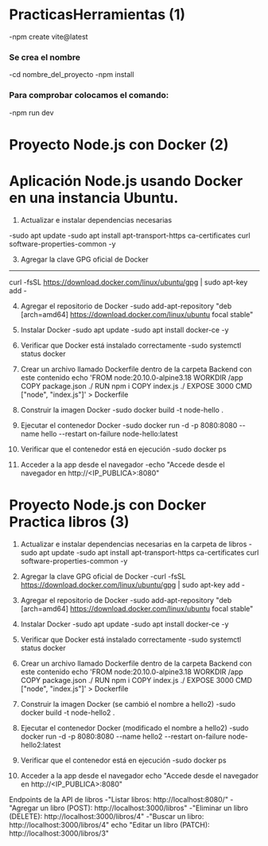 # PracticasHerramientas (1)

-npm create vite@latest
### Se crea el nombre
-cd nombre_del_proyecto
-npm install
### Para comprobar colocamos el comando:
-npm run dev

# Proyecto Node.js con Docker (2)

# Aplicación Node.js usando Docker en una instancia Ubuntu.
1. Actualizar e instalar dependencias necesarias

-sudo apt update
-sudo apt install apt-transport-https ca-certificates curl software-properties-common -y

3. Agregar la clave GPG oficial de Docker
---
curl -fsSL https://download.docker.com/linux/ubuntu/gpg | sudo apt-key add -

4. Agregar el repositorio de Docker
-sudo add-apt-repository "deb [arch=amd64] https://download.docker.com/linux/ubuntu focal stable"

5. Instalar Docker
-sudo apt update
-sudo apt install docker-ce -y

6. Verificar que Docker está instalado correctamente
-sudo systemctl status docker

7. Crear un archivo llamado Dockerfile dentro de la carpeta Backend con este contenido
echo 'FROM node:20.10.0-alpine3.18
WORKDIR /app
COPY package.json ./
RUN npm i
COPY index.js ./
EXPOSE 3000
CMD ["node", "index.js"]' > Dockerfile

8. Construir la imagen Docker
-sudo docker build -t node-hello .

9. Ejecutar el contenedor Docker
-sudo docker run -d -p 8080:8080 --name hello --restart on-failure node-hello:latest

10. Verificar que el contenedor está en ejecución
-sudo docker ps

11. Acceder a la app desde el navegador
-echo "Accede desde el navegador en http://<IP_PUBLICA>:8080"

# Proyecto Node.js con Docker Practica libros (3)

1. Actualizar e instalar dependencias necesarias en la carpeta de libros
-sudo apt update
-sudo apt install apt-transport-https ca-certificates curl software-properties-common -y

2. Agregar la clave GPG oficial de Docker
-curl -fsSL https://download.docker.com/linux/ubuntu/gpg | sudo apt-key add -

3. Agregar el repositorio de Docker
-sudo add-apt-repository "deb [arch=amd64] https://download.docker.com/linux/ubuntu focal stable"

4. Instalar Docker
-sudo apt update
-sudo apt install docker-ce -y

5. Verificar que Docker está instalado correctamente
-sudo systemctl status docker

6. Crear un archivo llamado Dockerfile dentro de la carpeta Backend con este contenido
echo 'FROM node:20.10.0-alpine3.18
WORKDIR /app
COPY package.json ./
RUN npm i
COPY index.js ./
EXPOSE 3000
CMD ["node", "index.js"]' > Dockerfile

7. Construir la imagen Docker (se cambió el nombre a hello2)
-sudo docker build -t node-hello2 .

8. Ejecutar el contenedor Docker (modificado el nombre a hello2)
-sudo docker run -d -p 8080:8080 --name hello2 --restart on-failure node-hello2:latest

9. Verificar que el contenedor está en ejecución
-sudo docker ps

10. Acceder a la app desde el navegador
echo "Accede desde el navegador en http://<IP_PUBLICA>:8080"

Endpoints de la API de libros
-"Listar libros: http://localhost:8080/"
-"Agregar un libro (POST): http://localhost:3000/libros"
-"Eliminar un libro (DELETE): http://localhost:3000/libros/4"
-"Buscar un libro: http://localhost:3000/libros/4"
echo "Editar un libro (PATCH): http://localhost:3000/libros/3"
